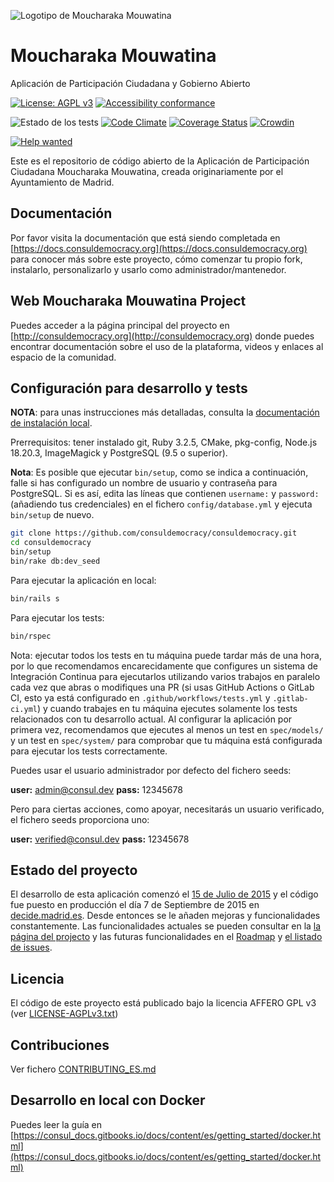 <!--
  Title: Moucharaka Mouwatina
  Description: Aplicación de Participación Ciudadana y Gobierno Abierto
  Keywords: democracia, participación ciudadana, participación electrónica, debates, propuestas, votaciones, consultas, legislación colaborativa, presupuestos participativos
-->

![Logotipo de Moucharaka Mouwatina](https://raw.githubusercontent.com/consuldemocracy/consuldemocracy/master/public/consul_logo.png)

# Moucharaka Mouwatina

Aplicación de Participación Ciudadana y Gobierno Abierto

[![License: AGPL v3](https://img.shields.io/badge/License-AGPL%20v3-blue.svg)](http://www.gnu.org/licenses/agpl-3.0)
[![Accessibility conformance](https://img.shields.io/badge/accessibility-WAI:AA-green.svg)](https://www.w3.org/WAI/eval/Overview)

![Estado de los tests](https://github.com/consuldemocracy/consuldemocracy/workflows/tests/badge.svg)
[![Code Climate](https://codeclimate.com/github/consuldemocracy/consuldemocracy/badges/gpa.svg)](https://codeclimate.com/github/consuldemocracy/consuldemocracy)
[![Coverage Status](https://coveralls.io/repos/github/consuldemocracy/consuldemocracy/badge.svg?branch=master)](https://coveralls.io/github/consuldemocracy/consuldemocracy?branch=master)
[![Crowdin](https://d322cqt584bo4o.cloudfront.net/consul/localized.svg)](https://translate.consuldemocracy.org/)

[![Help wanted](https://img.shields.io/badge/help-wanted-brightgreen.svg?style=flat-square)](https://github.com/consuldemocracy/consuldemocracy/issues?q=is%3Aopen+label%3A"help+wanted")

Este es el repositorio de código abierto de la Aplicación de Participación Ciudadana Moucharaka Mouwatina, creada originariamente por el Ayuntamiento de Madrid.

## Documentación

Por favor visita la documentación que está siendo completada en [https://docs.consuldemocracy.org](https://docs.consuldemocracy.org) para conocer más sobre este proyecto, cómo comenzar tu propio fork, instalarlo, personalizarlo y usarlo como administrador/mantenedor.

## Web Moucharaka Mouwatina Project

Puedes acceder a la página principal del proyecto en [http://consuldemocracy.org](http://consuldemocracy.org) donde puedes encontrar documentación sobre el uso de la plataforma, videos y enlaces al espacio de la comunidad.

## Configuración para desarrollo y tests

**NOTA**: para unas instrucciones más detalladas, consulta la [documentación de instalación local](docs/es/installation/local_installation.md).

Prerrequisitos: tener instalado git, Ruby 3.2.5, CMake, pkg-config, Node.js 18.20.3, ImageMagick y PostgreSQL (9.5 o superior).

**Nota**: Es posible que ejecutar `bin/setup`, como se indica a continuación, falle si has configurado un nombre de usuario y contraseña para PostgreSQL. Si es así, edita las líneas que contienen `username:` y `password:` (añadiendo tus credenciales) en el fichero `config/database.yml` y ejecuta `bin/setup` de nuevo.

```bash
git clone https://github.com/consuldemocracy/consuldemocracy.git
cd consuldemocracy
bin/setup
bin/rake db:dev_seed
```

Para ejecutar la aplicación en local:

```bash
bin/rails s
```

Para ejecutar los tests:

```bash
bin/rspec
```

Nota: ejecutar todos los tests en tu máquina puede tardar más de una hora, por lo que recomendamos encarecidamente que configures un sistema de Integración Continua para ejecutarlos utilizando varios trabajos en paralelo cada vez que abras o modifiques una PR (si usas GitHub Actions o GitLab CI, esto ya está configurado en `.github/workflows/tests.yml` y `.gitlab-ci.yml`) y cuando trabajes en tu máquina ejecutes solamente los tests relacionados con tu desarrollo actual. Al configurar la aplicación por primera vez, recomendamos que ejecutes al menos un test en `spec/models/` y un test en `spec/system/` para comprobar que tu máquina está configurada para ejecutar los tests correctamente.

Puedes usar el usuario administrador por defecto del fichero seeds:

**user:** admin@consul.dev
**pass:** 12345678

Pero para ciertas acciones, como apoyar, necesitarás un usuario verificado, el fichero seeds proporciona uno:

**user:** verified@consul.dev
**pass:** 12345678

## Estado del proyecto

El desarrollo de esta aplicación comenzó el [15 de Julio de 2015](https://github.com/consuldemocracy/consuldemocracy/commit/8db36308379accd44b5de4f680a54c41a0cc6fc6) y el código fue puesto en producción el día 7 de Septiembre de 2015 en [decide.madrid.es](https://decide.madrid.es). Desde entonces se le añaden mejoras y funcionalidades constantemente. Las funcionalidades actuales se pueden consultar en la [la página del projecto](http://consuldemocracy.org/es) y las futuras funcionalidades en el [Roadmap](https://github.com/consuldemocracy/consuldemocracy/projects/6) y [el listado de issues](https://github.com/consuldemocracy/consuldemocracy/issues).

## Licencia

El código de este proyecto está publicado bajo la licencia AFFERO GPL v3 (ver [LICENSE-AGPLv3.txt](LICENSE-AGPLv3.txt))

## Contribuciones

Ver fichero [CONTRIBUTING_ES.md](CONTRIBUTING_ES.md)

## Desarrollo en local con Docker

Puedes leer la guía en [https://consul_docs.gitbooks.io/docs/content/es/getting_started/docker.html](https://consul_docs.gitbooks.io/docs/content/es/getting_started/docker.html)

